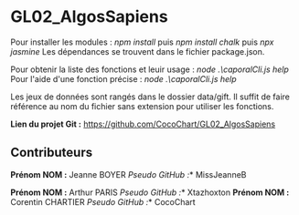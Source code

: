 # GL02_AlgosSapiens
Pour installer les modules : *npm install* puis *npm install chalk* puis *npx jasmine*
Les dépendances se trouvent dans le fichier package.json.

Pour obtenir la liste des fonctions et leuir usage : *node .\caporalCli.js help*
Pour l'aide d'une fonction précise : *node .\caporalCli.js help <fonction>*

Les jeux de données sont rangés dans le dossier data/gift. Il suffit de faire référence au nom du fichier sans extension pour utiliser les fonctions. 

**Lien du projet Git :** https://github.com/CocoChart/GL02_AlgosSapiens

## Contributeurs

 **Prénom NOM :** Jeanne BOYER
 **Pseudo GitHub* :** MissJeanneB

 **Prénom NOM :** Arthur PARIS
 **Pseudo GitHub* :** Xtazhoxton
 **Prénom NOM :** Corentin CHARTIER
 **Pseudo GitHub* :** CocoChart
